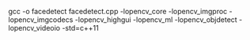 
gcc -o facedetect facedetect.cpp -lopencv_core -lopencv_imgproc -lopencv_imgcodecs -lopencv_highgui -lopencv_ml -lopencv_objdetect -lopencv_videoio  -std=c++11

